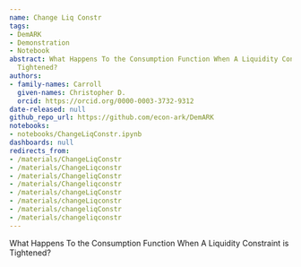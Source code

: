 ```yaml
---
name: Change Liq Constr
tags:
- DemARK
- Demonstration
- Notebook
abstract: What Happens To the Consumption Function When A Liquidity Constraint is
  Tightened?
authors:
- family-names: Carroll
  given-names: Christopher D.
  orcid: https://orcid.org/0000-0003-3732-9312
date-released: null
github_repo_url: https://github.com/econ-ark/DemARK
notebooks:
- notebooks/ChangeLiqConstr.ipynb
dashboards: null
redirects_from:
- /materials/ChangeLiqConstr
- /materials/ChangeLiqconstr
- /materials/ChangeliqConstr
- /materials/Changeliqconstr
- /materials/changeLiqConstr
- /materials/changeLiqconstr
- /materials/changeliqConstr
- /materials/changeliqconstr
---
```


What Happens To the Consumption Function When A Liquidity Constraint is Tightened?